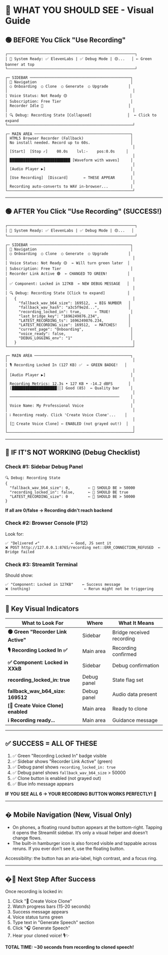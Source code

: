 # 🎯 WHAT YOU SHOULD SEE - Visual Guide

## 🟢 BEFORE You Click "Use Recording"

```
┌─────────────────────────────────────────────────────────┐
│ 🚀 System Ready: ✅ ElevenLabs | ✅ Debug Mode | 🟡...   │ ← Green banner at top
└─────────────────────────────────────────────────────────┘

┌─ SIDEBAR ─────────────────────────────────────────────┐
│ 📌 Navigation                                          │
│ ○ Onboarding  ○ Clone  ○ Generate  ○ Upgrade         │
│                                                        │
│ Voice Status: Not Ready 🟡                            │
│ Subscription: Free Tier                               │
│ Recorder Idle 🔘                                      │
│                                                        │
│ 🔍 Debug: Recording State [Collapsed]                │  ← Click to expand
└────────────────────────────────────────────────────────┘

┌─ MAIN AREA ───────────────────────────────────────────┐
│ HTML5 Browser Recorder (Fallback)                     │
│ No install needed. Record up to 60s.                  │
│                                                        │
│ [Start]  [Stop ✓]    00.0s    lvl:-    pos:0.0s     │
│                                                        │
│ ███████████████████████████ [Waveform with waves]     │
│                                                        │
│ [Audio Player ▶]                                      │
│                                                        │
│ [Use Recording]  [Discard]       ← THESE APPEAR       │
│                                                        │
│ Recording auto-converts to WAV in-browser...          │
└────────────────────────────────────────────────────────┘
```

---

## 🟢 AFTER You Click "Use Recording" (SUCCESS!)

```
┌─────────────────────────────────────────────────────────┐
│ 🚀 System Ready: ✅ ElevenLabs | ✅ Debug Mode | 🟡...   │
└─────────────────────────────────────────────────────────┘

┌─ SIDEBAR ─────────────────────────────────────────────┐
│ 📌 Navigation                                          │
│ ○ Onboarding  ○ Clone  ○ Generate  ○ Upgrade         │
│                                                        │
│ Voice Status: Not Ready 🟡  ← Will turn green later  │
│ Subscription: Free Tier                               │
│ Recorder Link Active 🟢  ← CHANGED TO GREEN!         │
│                                                        │
│ ✅ Component: Locked in 127KB  ← NEW DEBUG MESSAGE   │
│                                                        │
│ 🔍 Debug: Recording State [Click to expand]          │
│   {                                                    │
│     "fallback_wav_b64_size": 169512,  ← BIG NUMBER   │
│     "fallback_wav_hash": "a3c5f9e2d...",             │
│     "recording_locked_in": true,      ← TRUE!         │
│     "last_bridge_key": "1696249876.234",             │
│     "LATEST_RECORDING_ts": 1696249876.234,           │
│     "LATEST_RECORDING_size": 169512,  ← MATCHES!     │
│     "current_page": "Onboarding",                     │
│     "voice_ready": false,                             │
│     "DEBUG_LOGGING_env": "1"                          │
│   }                                                    │
└────────────────────────────────────────────────────────┘

┌─ MAIN AREA ───────────────────────────────────────────┐
│                                                        │
│ 🎙️ Recording Locked In (127 KB) ✅  ← GREEN BADGE!   │
│                                                        │
│ [Audio Player ▶]                                      │
│                                                        │
│ Recording Metrics: 12.3s • 127 KB • -14.2 dBFS       │
│ [████████████████████░░] Good (85)  ← Quality bar     │
│                                                        │
│ ─────────────────────────────────────────────────     │
│                                                        │
│ Voice Name: My Professional Voice                     │
│                                                        │
│ ℹ️ Recording ready. Click 'Create Voice Clone'...    │
│                                                        │
│ [🚀 Create Voice Clone] ← ENABLED (not grayed out!)  │
│                                                        │
└────────────────────────────────────────────────────────┘
```

---

## 🔴 IF IT'S NOT WORKING (Debug Checklist)

### Check #1: Sidebar Debug Panel
```
🔍 Debug: Recording State
{
  "fallback_wav_b64_size": 0,        ← 🔴 SHOULD BE > 50000
  "recording_locked_in": false,      ← 🔴 SHOULD BE true
  "LATEST_RECORDING_size": 0         ← 🔴 SHOULD BE > 50000
}
```

**If all are 0/false → Recording didn't reach backend**

### Check #2: Browser Console (F12)
Look for:
```
✅ "Delivered ✔"              ← Good, JS sent it
❌ POST http://127.0.0.1:8765/recording net::ERR_CONNECTION_REFUSED  ← Bridge failed
```

### Check #3: Streamlit Terminal
Should show:
```
✅ "Component: Locked in 127KB"    ← Success message
❌ (nothing)                        ← Rerun might not be triggering
```

---

## 🎯 Key Visual Indicators

| What to Look For | Where | What It Means |
|------------------|-------|---------------|
| **🟢 Green "Recorder Link Active"** | Sidebar | Bridge received recording |
| **🎙️ Recording Locked In ✅** | Main area | Recording confirmed |
| **✅ Component: Locked in XXkB** | Sidebar | Debug confirmation |
| **recording_locked_in: true** | Debug panel | State flag set |
| **fallback_wav_b64_size: 169512** | Debug panel | Audio data present |
| **[🚀 Create Voice Clone] enabled** | Main area | Ready to clone |
| **ℹ️ Recording ready...** | Main area | Guidance message |

---

## ✅ SUCCESS = ALL OF THESE

1. ✅ Green "Recording Locked In" badge visible
2. ✅ Sidebar shows "Recorder Link Active" (green)
3. ✅ Debug panel shows `recording_locked_in: true`
4. ✅ Debug panel shows `fallback_wav_b64_size` > 50000
5. ✅ Clone button is enabled (not grayed out)
6. ✅ Blue info message appears

**IF YOU SEE ALL 6 → YOUR RECORDING BUTTON WORKS PERFECTLY! 🎉**

---

## � Mobile Navigation (New, Visual Only)

- On phones, a floating round button appears at the bottom-right. Tapping it opens the Streamlit sidebar. It’s only a visual helper and doesn’t change flows.
- The built-in hamburger icon is also forced visible and tappable across reruns. If you ever don’t see it, use the floating button.

Accessibility: the button has an aria-label, high contrast, and a focus ring.

---

## �🚀 Next Step After Success

Once recording is locked in:
1. Click "🚀 Create Voice Clone"
2. Watch progress bars (15-20 seconds)
3. Success message appears
4. Voice status turns green
5. Type text in "Generate Speech" section
6. Click "🎧 Generate Speech"
7. Hear your cloned voice! 🎙️✨

**TOTAL TIME: ~30 seconds from recording to cloned speech!**

